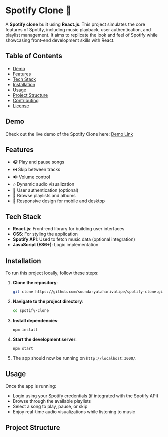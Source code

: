 # Spotify Clone 🎵

A **Spotify clone** built using **React.js**. This project simulates the core features of Spotify, including music playback, user authentication, and playlist management. It aims to replicate the look and feel of Spotify while showcasing front-end development skills with React.

## Table of Contents

- [Demo](#demo)
- [Features](#features)
- [Tech Stack](#tech-stack)
- [Installation](#installation)
- [Usage](#usage)
- [Project Structure](#project-structure)
- [Contributing](#contributing)
- [License](#license)

## Demo

Check out the live demo of the Spotify Clone here: [Demo Link](#)

## Features

- 🎧 Play and pause songs
- ⏭️ Skip between tracks
- 🔊 Volume control
- 🎶 Dynamic audio visualization
- 🔑 User authentication (optional)
- 📑 Browse playlists and albums
- 📱 Responsive design for mobile and desktop

## Tech Stack

- **React.js**: Front-end library for building user interfaces
- **CSS**: For styling the application
- **Spotify API**: Used to fetch music data (optional integration)
- **JavaScript (ES6+)**: Logic implementation

## Installation

To run this project locally, follow these steps:

1. **Clone the repository**:
    ```bash
    git clone https://github.com/soundaryalaharivalipe/spotify-clone.git
    ```

2. **Navigate to the project directory**:
    ```bash
    cd spotify-clone
    ```

3. **Install dependencies**:
    ```bash
    npm install
    ```

4. **Start the development server**:
    ```bash
    npm start
    ```

5. The app should now be running on `http://localhost:3000/`.

## Usage

Once the app is running:

- Login using your Spotify credentials (if integrated with the Spotify API)
- Browse through the available playlists
- Select a song to play, pause, or skip
- Enjoy real-time audio visualizations while listening to music

## Project Structure

